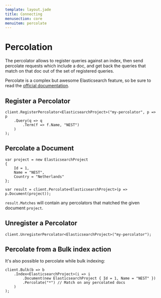 ```yaml
---
template: layout.jade
title: Connecting
menusection: core
menuitem: percolate
---
```



# Percolation
The percolator allows to register queries against an index, then send percolate requests which include a doc, and get back the queries that match on that doc out of the set of registered queries. 

Percolate is a complex but awesome Elasticsearch feature, so be sure to read the [official documentation](http://www.elasticsearch.org/guide/reference/api/percolate/).

## Register a Percolator

	client.RegisterPercolator<ElasticsearchProject>("my-percolator", p => p
		.Query(q => q
			.Term(f => f.Name, "NEST")
		)
	);

## Percolate a Document

	var project = new ElasticsearchProject
	{
		Id = 1,
		Name = "NEST",
		Country = "Netherlands"
	};

	var result = client.Percolate<ElasticsearchProject>(p => p.Document(project));

`result.Matches` will contain any percolators that matched the given document `project`.

## Unregister a Percolator

	client.UnregisterPercolator<ElasticsearchProject>("my-percolator");

## Percolate from a Bulk index action

It's also possible to percolate while bulk indexing:

	client.Bulk(b => b
		.Index<ElasticsearchProject>(i => i
			.Document(new ElasticsearchProject { Id = 1, Name = "NEST" })
			.Percolate("*") // Match on any percolated docs
		)
	);

